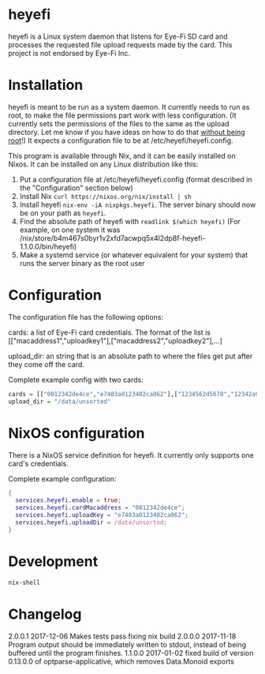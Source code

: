# heyefi

heyefi is a Linux system daemon that listens for Eye-Fi SD card and processes the requested file upload requests made by the card. This project is not endorsed by Eye-Fi Inc.

# Installation

heyefi is meant to be run as a system daemon. It currently needs to run as root, to make the file permissions part work with less configuration. (It currently sets the permissions of the files to the same as the upload directory. Let me know if you have ideas on how to do that [without being root](https://github.com/ryantm/heyefi/issues/4)!) It expects a configuration file to be at /etc/heyefi/heyefi.config.

This program is available through Nix, and it can be easily installed on Nixos. It can be installed on any Linux distribution like this:

1. Put a configuration file at /etc/heyefi/heyefi.config (format described in the "Configuration" section below)
2. Install Nix `curl https://nixos.org/nix/install | sh`
3. Install heyefi `nix-env -iA nixpkgs.heyefi`. The server binary should now be on your path as `heyefi`.
4. Find the absolute path of heyefi with `readlink $(which heyefi)` (For example, on one system it was /nix/store/b4m467s0byr1v2xfd7acwpq5x4l2dp8f-heyefi-1.1.0.0/bin/heyefi)
5. Make a systemd service (or whatever equivalent for your system) that runs the server binary as the root user

# Configuration

The configuration file has the following options:

cards: a list of Eye-Fi card credentials. The format of the list is [["macaddress1","uploadkey1"],["macaddress2","uploadkey2"],...]

upload_dir: an string that is an absolute path to where the files get put after they come off the card.

Complete example config with two cards:

```haskell
cards = [["0012342de4ce","e7403a0123402ca062"],["1234562d5678","12342a062"]]
upload_dir = "/data/unsorted"
```

# NixOS configuration

There is a NixOS service definition for heyefi. It currently only supports one card's credentials.

Complete example configuration:

```nix
{
  services.heyefi.enable = true;
  services.heyefi.cardMacaddress = "0012342de4ce";
  services.heyefi.uploadKey = "e7403a0123402ca062";
  services.heyefi.uploadDir = /data/unsorted;
}
```

# Development

```bash
nix-shell
```


# Changelog

2.0.0.1 2017-12-06 Makes tests pass fixing nix build
2.0.0.0 2017-11-18 Program output should be immediately written to stdout, instead of being buffered until the program finishes.
1.1.0.0 2017-01-02 fixed build of version 0.13.0.0 of optparse-applicative, which removes Data.Monoid exports
